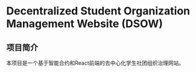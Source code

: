 # Decentralized Student Organization Management Website (DSOW)
## 项目简介
本项目是一个基于智能合约和React前端的去中心化学生社团组织治理网站。
